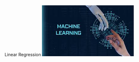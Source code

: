 Linear Regression
![Linear Regression Background](https://github.com/Kamakshi-Handa/Machine-Learning/blob/main/ml.jpg)
